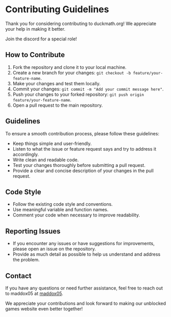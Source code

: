 # Contributing Guidelines

Thank you for considering contributing to duckmath.org! We appreciate your help in making it better.

Join the discord for a special role!

## How to Contribute

1. Fork the repository and clone it to your local machine.
2. Create a new branch for your changes: `git checkout -b feature/your-feature-name`.
3. Make your changes and test them locally.
4. Commit your changes: `git commit -m "Add your commit message here"`.
5. Push your changes to your forked repository: `git push origin feature/your-feature-name`.
6. Open a pull request to the main repository.

## Guidelines

To ensure a smooth contribution process, please follow these guidelines:

- Keep things simple and user-friendly.
- Listen to what the issue or feature request says and try to address it accordingly.
- Write clean and readable code.
- Test your changes thoroughly before submitting a pull request.
- Provide a clear and concise description of your changes in the pull request.

## Code Style

- Follow the existing code style and conventions.
- Use meaningful variable and function names.
- Comment your code when necessary to improve readability.

## Reporting Issues

- If you encounter any issues or have suggestions for improvements, please open an issue on the repository.
- Provide as much detail as possible to help us understand and address the problem.

## Contact

If you have any questions or need further assistance, feel free to reach out to maddox05 at [maddox05](https://github.com/maddox05/).

We appreciate your contributions and look forward to making our unblocked games website even better together!
